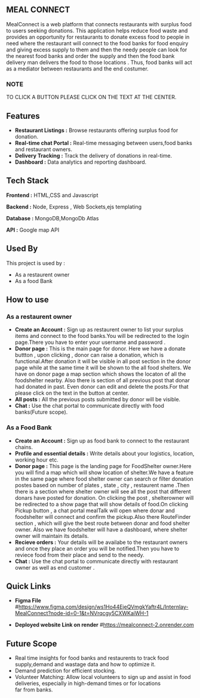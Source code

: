 
## MEAL CONNECT

MealConnect is a web platform that connects restaurants with surplus food to users seeking donations. 
This application helps reduce food waste and provides an opportunity for restaurants to donate excess food to people in need
where the restaurant will connect to the food banks for food enquiry and giving excess supply to them and then the needy people can look for the 
nearest food banks and order the supply and then the food bank delivery man delivers the food to those locations . 
Thus, food banks will act as a mediator between restaurants and the end costumer.

### NOTE

TO CLICK A BUTTON PLEASE CLICK ON THE TEXT AT THE CENTER.

## Features

- **Restaurant Listings :** Browse restaurants offering surplus food for donation.
- **Real-time chat Portal :** Real-time messaging between users,food banks and restaurant owners.
- **Delivery Tracking :** Track the delivery of donations in real-time.
-  **Dashboard :** Data analytics and reporting dashboard.



## Tech Stack

**Frontend :** HTML,CSS and Javascript

**Backend :** Node, Express , Web Sockets,ejs templating

**Database :** MongoDB,MongoDb Atlas

**API :** Google map API



## Used By

This project is used by :

-  As a restaurent owner
- As a food Bank


## How to use

### As a restaurent owner

- **Create an Account :** Sign up as restaurent owner to list your surplus items and connect to the food banks.You will be redirected to the login page.There you have to enter your username and password .
- **Donor page :** This is the main page for donor. Here we have a donate buttton , upon clicking , donor can raise a donation, which is functional.After donation it will be visible in all post section in the                        donor page while at the same time it will be shown to the all food shelters. We have  on donor page a map section which 
                  shows the locaton of all the foodshelter nearby. Also there is section of all previous post that donar had donated  in past. Even donor can edit and delete the posts.For that please click on the                   text in the button at center.
- **All posts :** All the previous posts submitted by donor will be visible.
- **Chat :** Use the chat portal to communicate directly with food banks(Future scope).


### As a Food Bank

- **Create an Account :** Sign up as food bank to connect to the restaurant chains.
- **Profile and essential details :** Write details about your logistics, location, working hour etc.
- **Donor page :** This page is the landing page for FoodShelter owner.Here you will find a map which will show location of shelter.We have a feature in the same page where food shelter owner can search or filter 
                   donation postes based on number of plates , state , city , restaurent name .Then there is a section where shelter owner will see all the post that 
               different donars have posted for donation. On clicking the post , shelterowner will be redirected to a show page that will show details of food.On clicking Pickup button , a chat portal mealTalk 
                will open where donar and foodshelter will connect and confirm the pickup.Also there RouteFinder section , which will give the best route between donar and food shelter owner.
              Also we have foodshelter will have a dashboard, where shelter owner will maintain its details.
- **Recieve orders :** Your details will be availabe to the restaurant owners and once they place an order you will be notified.Then you have to reviece food from their place and send to the needy.
- **Chat :** Use the chat portal to communicate directly with restaurant owner as well as end customer .



## Quick Links
- **Figma File**
#https://www.figma.com/design/ws1Ho44EjeQVmgkYaftr4L/Internlay-MealConnect?node-id=0-1&t=NVrqcgy5CXWKaiWH-1

- **Deployed website Link on render**
#https://mealconnect-2.onrender.com
## Future Scope

- Real time insights for food banks and restaurents to track food supply,demand and wastage data and how to optimize it.
- Demand prediction for efficient stocking.
- Volunteer Matching: Allow local volunteers to sign up and assist in food deliveries, especially in high-demand times or for locations far from banks.


